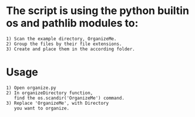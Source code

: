 # The script is using the python builtin os and pathlib modules to: 
    1) Scan the example directory, OrganizeMe.
    2) Group the files by their file extensions.
    3) Create and place them in the according folder.   
# Usage 
    1) Open organize.py
    2) In organizeDirectory function,
       find the os.scandir('OrganizeMe') command.
    3) Replace 'OrganizeMe', with Directory
       you want to organize.
